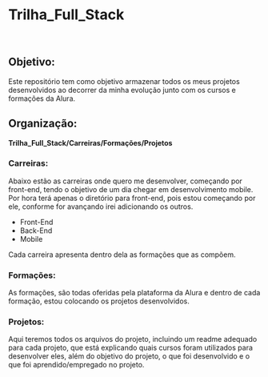 # Trilha_Full_Stack
<br>

<h2>Objetivo:</h2>
<p>Este repositório tem como objetivo armazenar todos os meus projetos desenvolvidos ao decorrer da minha evolução junto com os cursos e formações da Alura.</p>
  
<h2>Organização:</h2>
  
<p><b>Trilha_Full_Stack/Carreiras/Formações/Projetos</b><p>
 
<h3>Carreiras:</h3>
<p>Abaixo estão as carreiras onde quero me desenvolver, começando por front-end, tendo o objetivo de um dia chegar em desenvolvimento mobile. Por hora terá apenas o diretório para front-end, pois estou começando por ele, conforme for avançando irei adicionando os outros.</p>
  
<ul>
  <li>Front-End</li>
  <li>Back-End</li>
  <li>Mobile</li>
</ul>
   
<p>Cada carreira apresenta dentro dela as formações que as compõem.</p>
  
<h3>Formações:</h3>
<p>As formações, são todas oferidas pela plataforma da Alura e dentro de cada formação, estou colocando os projetos desenvolvidos.</p>

<h3>Projetos:</h3>
<p>Aqui teremos todos os arquivos do projeto, incluindo um readme adequado para cada projeto, que está explicando quais cursos foram utilizados para desenvolver eles, além do objetivo do projeto, o que foi desenvolvido e o que foi aprendido/empregado no projeto.</p>

